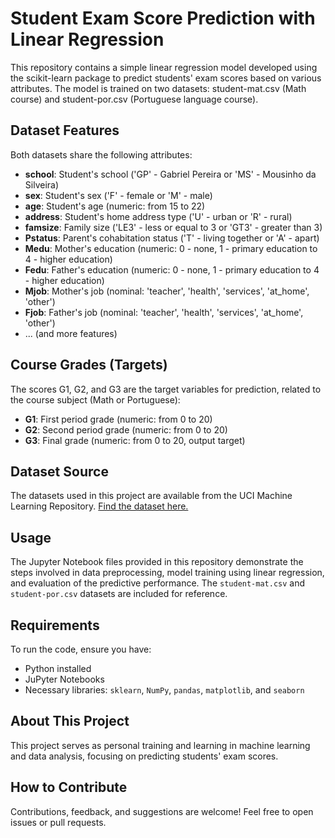# Student Exam Score Prediction with Linear Regression

This repository contains a simple linear regression model developed using the scikit-learn package to predict students' exam scores based on various attributes. The model is trained on two datasets: student-mat.csv (Math course) and student-por.csv (Portuguese language course).

## Dataset Features

Both datasets share the following attributes:

- **school**: Student's school ('GP' - Gabriel Pereira or 'MS' - Mousinho da Silveira)
- **sex**: Student's sex ('F' - female or 'M' - male)
- **age**: Student's age (numeric: from 15 to 22)
- **address**: Student's home address type ('U' - urban or 'R' - rural)
- **famsize**: Family size ('LE3' - less or equal to 3 or 'GT3' - greater than 3)
- **Pstatus**: Parent's cohabitation status ('T' - living together or 'A' - apart)
- **Medu**: Mother's education (numeric: 0 - none, 1 - primary education to 4 - higher education)
- **Fedu**: Father's education (numeric: 0 - none, 1 - primary education to 4 - higher education)
- **Mjob**: Mother's job (nominal: 'teacher', 'health', 'services', 'at_home', 'other')
- **Fjob**: Father's job (nominal: 'teacher', 'health', 'services', 'at_home', 'other')
- ... (and more features)

## Course Grades (Targets)

The scores G1, G2, and G3 are the target variables for prediction, related to the course subject (Math or Portuguese):

- **G1**: First period grade (numeric: from 0 to 20)
- **G2**: Second period grade (numeric: from 0 to 20)
- **G3**: Final grade (numeric: from 0 to 20, output target)

## Dataset Source
The datasets used in this project are available from the UCI Machine Learning Repository. [Find the dataset here.](https://archive.ics.uci.edu/dataset/320/student+performance)

## Usage

The Jupyter Notebook files provided in this repository demonstrate the steps involved in data preprocessing, model training using linear regression, and evaluation of the predictive performance. The `student-mat.csv` and `student-por.csv` datasets are included for reference.

## Requirements

To run the code, ensure you have:
- Python installed
- JuPyter Notebooks
- Necessary libraries: `sklearn`, `NumPy`, `pandas`, `matplotlib`, and `seaborn`

## About This Project

This project serves as personal training and learning in machine learning and data analysis, focusing on predicting students' exam scores.

## How to Contribute

Contributions, feedback, and suggestions are welcome! Feel free to open issues or pull requests.
